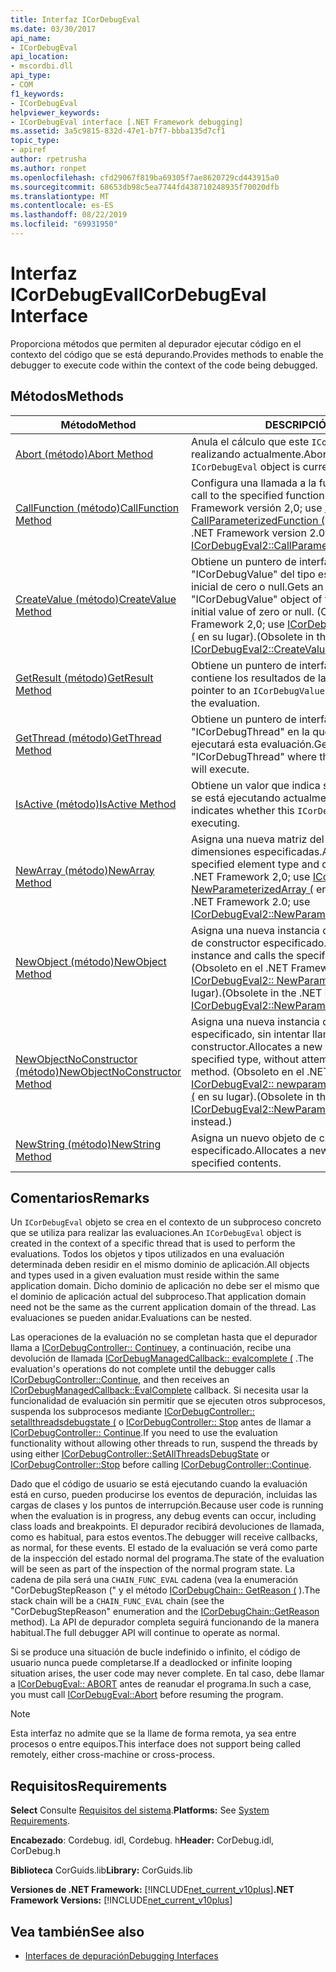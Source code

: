 ```yaml
---
title: Interfaz ICorDebugEval
ms.date: 03/30/2017
api_name:
- ICorDebugEval
api_location:
- mscordbi.dll
api_type:
- COM
f1_keywords:
- ICorDebugEval
helpviewer_keywords:
- ICorDebugEval interface [.NET Framework debugging]
ms.assetid: 3a5c9815-832d-47e1-b7f7-bbba135d7cf1
topic_type:
- apiref
author: rpetrusha
ms.author: ronpet
ms.openlocfilehash: cfd29067f819ba69305f7ae8620729cd443915a0
ms.sourcegitcommit: 68653db98c5ea7744fd438710248935f70020dfb
ms.translationtype: MT
ms.contentlocale: es-ES
ms.lasthandoff: 08/22/2019
ms.locfileid: "69931950"
---
```

# <a name="icordebugeval-interface"></a><span data-ttu-id="fc2a0-102">Interfaz ICorDebugEval</span><span class="sxs-lookup"><span data-stu-id="fc2a0-102">ICorDebugEval Interface</span></span>

<span data-ttu-id="fc2a0-103">Proporciona métodos que permiten al depurador ejecutar código en el contexto del código que se está depurando.</span><span class="sxs-lookup"><span data-stu-id="fc2a0-103">Provides methods to enable the debugger to execute code within the context of the code being debugged.</span></span>  
  
## <a name="methods"></a><span data-ttu-id="fc2a0-104">Métodos</span><span class="sxs-lookup"><span data-stu-id="fc2a0-104">Methods</span></span>  
  
|<span data-ttu-id="fc2a0-105">Método</span><span class="sxs-lookup"><span data-stu-id="fc2a0-105">Method</span></span>|<span data-ttu-id="fc2a0-106">DESCRIPCIÓN</span><span class="sxs-lookup"><span data-stu-id="fc2a0-106">Description</span></span>|  
|------------|-----------------|  
|[<span data-ttu-id="fc2a0-107">Abort (método)</span><span class="sxs-lookup"><span data-stu-id="fc2a0-107">Abort Method</span></span>](../../../../docs/framework/unmanaged-api/debugging/icordebugeval-abort-method.md)|<span data-ttu-id="fc2a0-108">Anula el cálculo que este `ICorDebugEval` objeto está realizando actualmente.</span><span class="sxs-lookup"><span data-stu-id="fc2a0-108">Aborts the computation this `ICorDebugEval` object is currently performing.</span></span>|  
|[<span data-ttu-id="fc2a0-109">CallFunction (método)</span><span class="sxs-lookup"><span data-stu-id="fc2a0-109">CallFunction Method</span></span>](../../../../docs/framework/unmanaged-api/debugging/icordebugeval-callfunction-method.md)|<span data-ttu-id="fc2a0-110">Configura una llamada a la función especificada.</span><span class="sxs-lookup"><span data-stu-id="fc2a0-110">Sets up a call to the specified function.</span></span> <span data-ttu-id="fc2a0-111">(Obsoleto en la .NET Framework versión 2,0; use [ICorDebugEval2:: CallParameterizedFunction (](../../../../docs/framework/unmanaged-api/debugging/icordebugeval2-callparameterizedfunction-method.md) en su lugar).</span><span class="sxs-lookup"><span data-stu-id="fc2a0-111">(Obsolete in the .NET Framework version 2.0; use [ICorDebugEval2::CallParameterizedFunction](../../../../docs/framework/unmanaged-api/debugging/icordebugeval2-callparameterizedfunction-method.md) instead.)</span></span>|  
|[<span data-ttu-id="fc2a0-112">CreateValue (método)</span><span class="sxs-lookup"><span data-stu-id="fc2a0-112">CreateValue Method</span></span>](../../../../docs/framework/unmanaged-api/debugging/icordebugeval-createvalue-method.md)|<span data-ttu-id="fc2a0-113">Obtiene un puntero de interfaz a un objeto "ICorDebugValue" del tipo especificado, con un valor inicial de cero o null.</span><span class="sxs-lookup"><span data-stu-id="fc2a0-113">Gets an interface pointer to an "ICorDebugValue" object of the specified type, with an initial value of zero or null.</span></span> <span data-ttu-id="fc2a0-114">(Obsoleto en el .NET Framework 2,0; use [ICorDebugEval2:: createvaluefortype (](../../../../docs/framework/unmanaged-api/debugging/icordebugeval2-createvaluefortype-method.md) en su lugar).</span><span class="sxs-lookup"><span data-stu-id="fc2a0-114">(Obsolete in the .NET Framework 2.0; use [ICorDebugEval2::CreateValueForType](../../../../docs/framework/unmanaged-api/debugging/icordebugeval2-createvaluefortype-method.md) instead.)</span></span>|  
|[<span data-ttu-id="fc2a0-115">GetResult (método)</span><span class="sxs-lookup"><span data-stu-id="fc2a0-115">GetResult Method</span></span>](../../../../docs/framework/unmanaged-api/debugging/icordebugeval-getresult-method.md)|<span data-ttu-id="fc2a0-116">Obtiene un puntero de interfaz a `ICorDebugValue` un que contiene los resultados de la evaluación.</span><span class="sxs-lookup"><span data-stu-id="fc2a0-116">Gets an interface pointer to an `ICorDebugValue` that contains the results of the evaluation.</span></span>|  
|[<span data-ttu-id="fc2a0-117">GetThread (método)</span><span class="sxs-lookup"><span data-stu-id="fc2a0-117">GetThread Method</span></span>](../../../../docs/framework/unmanaged-api/debugging/icordebugeval-getthread-method.md)|<span data-ttu-id="fc2a0-118">Obtiene un puntero de interfaz a la expresión "ICorDebugThread" en la que se está ejecutando o se ejecutará esta evaluación.</span><span class="sxs-lookup"><span data-stu-id="fc2a0-118">Gets an interface pointer to the "ICorDebugThread" where this evaluation is executing or will execute.</span></span>|  
|[<span data-ttu-id="fc2a0-119">IsActive (método)</span><span class="sxs-lookup"><span data-stu-id="fc2a0-119">IsActive Method</span></span>](../../../../docs/framework/unmanaged-api/debugging/icordebugeval-isactive-method.md)|<span data-ttu-id="fc2a0-120">Obtiene un valor que indica si este `ICorDebugEval` objeto se está ejecutando actualmente.</span><span class="sxs-lookup"><span data-stu-id="fc2a0-120">Gets a value that indicates whether this `ICorDebugEval` object is currently executing.</span></span>|  
|[<span data-ttu-id="fc2a0-121">NewArray (método)</span><span class="sxs-lookup"><span data-stu-id="fc2a0-121">NewArray Method</span></span>](../../../../docs/framework/unmanaged-api/debugging/icordebugeval-newarray-method.md)|<span data-ttu-id="fc2a0-122">Asigna una nueva matriz del tipo de elemento y las dimensiones especificadas.</span><span class="sxs-lookup"><span data-stu-id="fc2a0-122">Allocates a new array of the specified element type and dimensions.</span></span> <span data-ttu-id="fc2a0-123">(Obsoleto en el .NET Framework 2,0; use [ICorDebugEval2:: NewParameterizedArray (](../../../../docs/framework/unmanaged-api/debugging/icordebugeval2-newparameterizedarray-method.md) en su lugar).</span><span class="sxs-lookup"><span data-stu-id="fc2a0-123">(Obsolete in the .NET Framework 2.0; use [ICorDebugEval2::NewParameterizedArray](../../../../docs/framework/unmanaged-api/debugging/icordebugeval2-newparameterizedarray-method.md) instead.)</span></span>|  
|[<span data-ttu-id="fc2a0-124">NewObject (método)</span><span class="sxs-lookup"><span data-stu-id="fc2a0-124">NewObject Method</span></span>](../../../../docs/framework/unmanaged-api/debugging/icordebugeval-newobject-method.md)|<span data-ttu-id="fc2a0-125">Asigna una nueva instancia de objeto y llama al método de constructor especificado.</span><span class="sxs-lookup"><span data-stu-id="fc2a0-125">Allocates a new object instance and calls the specified constructor method.</span></span> <span data-ttu-id="fc2a0-126">(Obsoleto en el .NET Framework 2,0; use [ICorDebugEval2:: NewParameterizedObject (](../../../../docs/framework/unmanaged-api/debugging/icordebugeval2-newparameterizedobject-method.md) en su lugar).</span><span class="sxs-lookup"><span data-stu-id="fc2a0-126">(Obsolete in the .NET Framework 2.0; use [ICorDebugEval2::NewParameterizedObject](../../../../docs/framework/unmanaged-api/debugging/icordebugeval2-newparameterizedobject-method.md) instead.)</span></span>|  
|[<span data-ttu-id="fc2a0-127">NewObjectNoConstructor (método)</span><span class="sxs-lookup"><span data-stu-id="fc2a0-127">NewObjectNoConstructor Method</span></span>](../../../../docs/framework/unmanaged-api/debugging/icordebugeval-newobjectnoconstructor-method.md)|<span data-ttu-id="fc2a0-128">Asigna una nueva instancia de objeto del tipo especificado, sin intentar llamar a un método de constructor.</span><span class="sxs-lookup"><span data-stu-id="fc2a0-128">Allocates a new object instance of the specified type, without attempting to call a constructor method.</span></span> <span data-ttu-id="fc2a0-129">(Obsoleto en el .NET Framework 2,0; use [ICorDebugEval2:: newparameterizedobjectnoconstructor (](../../../../docs/framework/unmanaged-api/debugging/icordebugeval2-newparameterizedobjectnoconstructor-method.md) en su lugar).</span><span class="sxs-lookup"><span data-stu-id="fc2a0-129">(Obsolete in the .NET Framework 2.0; use [ICorDebugEval2::NewParameterizedObjectNoConstructor](../../../../docs/framework/unmanaged-api/debugging/icordebugeval2-newparameterizedobjectnoconstructor-method.md) instead.)</span></span>|  
|[<span data-ttu-id="fc2a0-130">NewString (método)</span><span class="sxs-lookup"><span data-stu-id="fc2a0-130">NewString Method</span></span>](../../../../docs/framework/unmanaged-api/debugging/icordebugeval-newstring-method.md)|<span data-ttu-id="fc2a0-131">Asigna un nuevo objeto de cadena con el contenido especificado.</span><span class="sxs-lookup"><span data-stu-id="fc2a0-131">Allocates a new string object with the specified contents.</span></span>|  
  
## <a name="remarks"></a><span data-ttu-id="fc2a0-132">Comentarios</span><span class="sxs-lookup"><span data-stu-id="fc2a0-132">Remarks</span></span>  
 <span data-ttu-id="fc2a0-133">Un `ICorDebugEval` objeto se crea en el contexto de un subproceso concreto que se utiliza para realizar las evaluaciones.</span><span class="sxs-lookup"><span data-stu-id="fc2a0-133">An `ICorDebugEval` object is created in the context of a specific thread that is used to perform the evaluations.</span></span> <span data-ttu-id="fc2a0-134">Todos los objetos y tipos utilizados en una evaluación determinada deben residir en el mismo dominio de aplicación.</span><span class="sxs-lookup"><span data-stu-id="fc2a0-134">All objects and types used in a given evaluation must reside within the same application domain.</span></span> <span data-ttu-id="fc2a0-135">Dicho dominio de aplicación no debe ser el mismo que el dominio de aplicación actual del subproceso.</span><span class="sxs-lookup"><span data-stu-id="fc2a0-135">That application domain need not be the same as the current application domain of the thread.</span></span> <span data-ttu-id="fc2a0-136">Las evaluaciones se pueden anidar.</span><span class="sxs-lookup"><span data-stu-id="fc2a0-136">Evaluations can be nested.</span></span>  
  
 <span data-ttu-id="fc2a0-137">Las operaciones de la evaluación no se completan hasta que el depurador llama a [ICorDebugController:: Continue](../../../../docs/framework/unmanaged-api/debugging/icordebugcontroller-continue-method.md)y, a continuación, recibe una devolución de llamada [ICorDebugManagedCallback:: evalcomplete (](../../../../docs/framework/unmanaged-api/debugging/icordebugmanagedcallback-evalcomplete-method.md) .</span><span class="sxs-lookup"><span data-stu-id="fc2a0-137">The evaluation's operations do not complete until the debugger calls [ICorDebugController::Continue](../../../../docs/framework/unmanaged-api/debugging/icordebugcontroller-continue-method.md), and then receives an [ICorDebugManagedCallback::EvalComplete](../../../../docs/framework/unmanaged-api/debugging/icordebugmanagedcallback-evalcomplete-method.md) callback.</span></span> <span data-ttu-id="fc2a0-138">Si necesita usar la funcionalidad de evaluación sin permitir que se ejecuten otros subprocesos, suspenda los subprocesos mediante [ICorDebugController:: setallthreadsdebugstate (](../../../../docs/framework/unmanaged-api/debugging/icordebugcontroller-setallthreadsdebugstate-method.md) o [ICorDebugController:: Stop](../../../../docs/framework/unmanaged-api/debugging/icordebugcontroller-stop-method.md) antes de llamar a [ ICorDebugController:: Continue](../../../../docs/framework/unmanaged-api/debugging/icordebugcontroller-continue-method.md).</span><span class="sxs-lookup"><span data-stu-id="fc2a0-138">If you need to use the evaluation functionality without allowing other threads to run, suspend the threads by using either [ICorDebugController::SetAllThreadsDebugState](../../../../docs/framework/unmanaged-api/debugging/icordebugcontroller-setallthreadsdebugstate-method.md) or [ICorDebugController::Stop](../../../../docs/framework/unmanaged-api/debugging/icordebugcontroller-stop-method.md) before calling [ICorDebugController::Continue](../../../../docs/framework/unmanaged-api/debugging/icordebugcontroller-continue-method.md).</span></span>  
  
 <span data-ttu-id="fc2a0-139">Dado que el código de usuario se está ejecutando cuando la evaluación está en curso, pueden producirse los eventos de depuración, incluidas las cargas de clases y los puntos de interrupción.</span><span class="sxs-lookup"><span data-stu-id="fc2a0-139">Because user code is running when the evaluation is in progress, any debug events can occur, including class loads and breakpoints.</span></span> <span data-ttu-id="fc2a0-140">El depurador recibirá devoluciones de llamada, como es habitual, para estos eventos.</span><span class="sxs-lookup"><span data-stu-id="fc2a0-140">The debugger will receive callbacks, as normal, for these events.</span></span> <span data-ttu-id="fc2a0-141">El estado de la evaluación se verá como parte de la inspección del estado normal del programa.</span><span class="sxs-lookup"><span data-stu-id="fc2a0-141">The state of the evaluation will be seen as part of the inspection of the normal program state.</span></span> <span data-ttu-id="fc2a0-142">La cadena de pila será una `CHAIN_FUNC_EVAL` cadena (vea la enumeración "CorDebugStepReason (" y el método [ICorDebugChain:: GetReason (](../../../../docs/framework/unmanaged-api/debugging/icordebugchain-getreason-method.md) ).</span><span class="sxs-lookup"><span data-stu-id="fc2a0-142">The stack chain will be a `CHAIN_FUNC_EVAL` chain (see the "CorDebugStepReason" enumeration and the [ICorDebugChain::GetReason](../../../../docs/framework/unmanaged-api/debugging/icordebugchain-getreason-method.md) method).</span></span> <span data-ttu-id="fc2a0-143">La API de depurador completa seguirá funcionando de la manera habitual.</span><span class="sxs-lookup"><span data-stu-id="fc2a0-143">The full debugger API will continue to operate as normal.</span></span>  
  
 <span data-ttu-id="fc2a0-144">Si se produce una situación de bucle indefinido o infinito, el código de usuario nunca puede completarse.</span><span class="sxs-lookup"><span data-stu-id="fc2a0-144">If a deadlocked or infinite looping situation arises, the user code may never complete.</span></span> <span data-ttu-id="fc2a0-145">En tal caso, debe llamar a [ICorDebugEval:: ABORT](../../../../docs/framework/unmanaged-api/debugging/icordebugeval-abort-method.md) antes de reanudar el programa.</span><span class="sxs-lookup"><span data-stu-id="fc2a0-145">In such a case, you must call [ICorDebugEval::Abort](../../../../docs/framework/unmanaged-api/debugging/icordebugeval-abort-method.md) before resuming the program.</span></span>  
  
> [!NOTE]
> <span data-ttu-id="fc2a0-146">Esta interfaz no admite que se la llame de forma remota, ya sea entre procesos o entre equipos.</span><span class="sxs-lookup"><span data-stu-id="fc2a0-146">This interface does not support being called remotely, either cross-machine or cross-process.</span></span>  
  
## <a name="requirements"></a><span data-ttu-id="fc2a0-147">Requisitos</span><span class="sxs-lookup"><span data-stu-id="fc2a0-147">Requirements</span></span>  
 <span data-ttu-id="fc2a0-148">**Select** Consulte [Requisitos del sistema](../../../../docs/framework/get-started/system-requirements.md).</span><span class="sxs-lookup"><span data-stu-id="fc2a0-148">**Platforms:** See [System Requirements](../../../../docs/framework/get-started/system-requirements.md).</span></span>  
  
 <span data-ttu-id="fc2a0-149">**Encabezado**: Cordebug. idl, Cordebug. h</span><span class="sxs-lookup"><span data-stu-id="fc2a0-149">**Header:** CorDebug.idl, CorDebug.h</span></span>  
  
 <span data-ttu-id="fc2a0-150">**Biblioteca** CorGuids.lib</span><span class="sxs-lookup"><span data-stu-id="fc2a0-150">**Library:** CorGuids.lib</span></span>  
  
 <span data-ttu-id="fc2a0-151">**Versiones de .NET Framework:** [!INCLUDE[net_current_v10plus](../../../../includes/net-current-v10plus-md.md)]</span><span class="sxs-lookup"><span data-stu-id="fc2a0-151">**.NET Framework Versions:** [!INCLUDE[net_current_v10plus](../../../../includes/net-current-v10plus-md.md)]</span></span>  
  
## <a name="see-also"></a><span data-ttu-id="fc2a0-152">Vea también</span><span class="sxs-lookup"><span data-stu-id="fc2a0-152">See also</span></span>

- [<span data-ttu-id="fc2a0-153">Interfaces de depuración</span><span class="sxs-lookup"><span data-stu-id="fc2a0-153">Debugging Interfaces</span></span>](../../../../docs/framework/unmanaged-api/debugging/debugging-interfaces.md)
